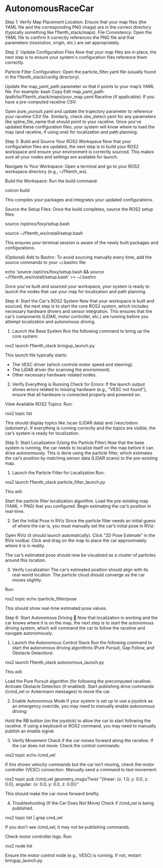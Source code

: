 # AutonomousRaceCar

Step 1: Verify Map Placement
Location:
Ensure that your map files (the YAML file and the corresponding PNG image) are in the correct directory (typically something like f1tenth_stack/maps).
File Consistency:
Open the YAML file to confirm it correctly references the PNG file and that parameters (resolution, origin, etc.) are set appropriately.

Step 2: Update Configuration Files
Now that your map files are in place, the next step is to ensure your system's configuration files reference them correctly.

Particle Filter Configuration:
Open the particle_filter.yaml file (usually found in the f1tenth_stack/config directory).

Update the map_yaml_path parameter so that it points to your map’s YAML file. For example:
bash
Copy
Edit
map_yaml_path: /path/to/f1tenth_stack/maps/your_map.yaml
Raceline (if applicable):
If you have a pre-computed raceline CSV:

Open pure_pursuit.yaml and update the trajectory parameter to reference your raceline CSV file.
Similarly, check obs_detect.yaml for any parameters like spline_file_name that should point to your raceline.
Once you've updated these configuration files, your system will know where to load the map (and raceline, if using one) for localization and path planning.

Step 3: Build and Source Your ROS2 Workspace
Now that your configuration files are updated, the next step is to build your ROS2 workspace and ensure your environment is correctly sourced. This makes sure all your nodes and settings are available for launch.

Navigate to Your Workspace:
Open a terminal and go to your ROS2 workspace directory (e.g., ~/f1tenth_ws).

Build the Workspace:
Run the build command:

colcon build

This compiles your packages and integrates your updated configurations.

Source the Setup Files:
Once the build completes, source the ROS2 setup files:

source /opt/ros/foxy/setup.bash

source ~/f1tenth_ws/install/setup.bash

This ensures your terminal session is aware of the newly built packages and configurations.

(Optional) Add to Bashrc:
To avoid sourcing manually every time, add the source commands to your ~/.bashrc file:

echo 'source /opt/ros/foxy/setup.bash && source ~/f1tenth_ws/install/setup.bash' >> ~/.bashrc

Once you've built and sourced your workspace, your system is ready to launch the nodes that use your map for localization and path planning.

Step 4: Start the Car's ROS2 System
Now that your workspace is built and sourced, the next step is to start the core ROS2 system, which includes necessary hardware drivers and sensor integration. This ensures that the car’s components (LiDAR, motor controller, etc.) are running before you attempt localization and autonomous driving.

1. Launch the Base System
Run the following command to bring up the core system:

ros2 launch f1tenth_stack bringup_launch.py

This launch file typically starts:

- The VESC driver (which controls motor speed and steering).
- The LiDAR driver (for scanning the environment).
- Other necessary hardware-related nodes.

2. Verify Everything is Running
Check for Errors: If the launch output shows errors related to missing hardware (e.g., "VESC not found"), ensure that all hardware is connected properly and powered on.

View Available ROS2 Topics: Run:

ros2 topic list

This should display topics like /scan (LiDAR data) and /vesc/odom (odometry).
If everything is running correctly and the topics are visible, the car’s system is ready for localization.

Step 5: Start Localization (Using the Particle Filter)
Now that the base system is running, the car needs to localize itself on the map before it can drive autonomously. This is done using the particle filter, which estimates the car’s position by matching sensor data (LiDAR scans) to the pre-existing map.

1. Launch the Particle Filter for Localization
Run:

ros2 launch f1tenth_stack particle_filter_launch.py

This will:

Start the particle filter localization algorithm.
Load the pre-existing map (YAML + PNG) that you configured.
Begin estimating the car’s position in real-time.

2. Set the Initial Pose in RViz
Since the particle filter needs an initial guess of where the car is, you must manually set the car’s initial pose in RViz:

Open RViz (it should launch automatically).
Click "2D Pose Estimate" in the RViz toolbar.
Click and drag on the map to place the car approximately where it is in reality.

The car’s estimated pose should now be visualized as a cluster of particles around this location.

3. Verify Localization
The car’s estimated position should align with its real-world location.
The particle cloud should converge as the car moves slightly.

Run:

ros2 topic echo /particle_filter/pose

This should show real-time estimated pose values.

Step 6: Start Autonomous Driving 🚗
Now that localization is working and the car knows where it is on the map, the next step is to start the autonomous driving system, which will command the car to follow the raceline and navigate autonomously.

1. Launch the Autonomous Control Stack
Run the following command to start the autonomous driving algorithms (Pure Pursuit, Gap Follow, and Obstacle Detection):

ros2 launch f1tenth_stack autonomous_launch.py

This will:

Load the Pure Pursuit algorithm (for following the precomputed raceline).
Activate Obstacle Detection (if enabled).
Start publishing drive commands (/cmd_vel or Ackermann messages) to move the car.

2. Enable Autonomous Mode
If your system is set up to use a joystick as an emergency override, you may need to manually enable autonomous driving:

Hold the RB button (on the joystick) to allow the car to start following the raceline.
If using a keyboard or ROS2 command, you may need to manually publish an enable signal.

3. Verify Movement
Check if the car moves forward along the raceline.
If the car does not move:
Check the control commands:

ros2 topic echo /cmd_vel

If this shows velocity commands but the car isn’t moving, check the motor controller (VESC) connection.
Manually send a command to test movement:

ros2 topic pub /cmd_vel geometry_msgs/Twist "{linear: {x: 1.0, y: 0.0, z: 0.0}, angular: {x: 0.0, y: 0.0, z: 0.0}}"

This should make the car move forward briefly.

4. Troubleshooting (If the Car Does Not Move)
Check if /cmd_vel is being published.

ros2 topic list | grep cmd_vel

If you don’t see /cmd_vel, it may not be publishing commands.

Check motor controller logs.
Run:

ros2 node list

Ensure the motor control node (e.g., VESC) is running. If not, restart bringup_launch.py.







